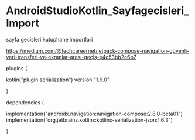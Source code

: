 # AndroidStudioKotlin_Sayfagecisleri_Import
sayfa gecisleri kutuphane importlari

https://medium.com/@techcareernet/jetpack-compose-navigation-güvenli-veri-transferi-ve-ekranlar-arası-geçiş-e4c53bb2c6b7


plugins {

kotlin("plugin.serialization") version "1.9.0"

}

dependencies {

implementation("androidx.navigation:navigation-compose:2.8.0-beta01")
implementation("org.jetbrains.kotlinx:kotlinx-serialization-json:1.6.3")

}
